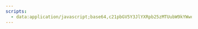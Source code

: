 ```yaml
---
scripts:
  - data:application/javascript;base64,c21pbGV5Y3JlYXRpb25zMTUubW9kYWwoIjxoMj5UZXN0IG1vZGFsPC9oMj48cD5Nb2RhbCB0ZXh0IGhlcmUuLi48L3A+PGRpdiB0YWJpbmRleD0nMCcgYXV0b2ZvY3VzIHN0eWxlPSd3aWR0aDowJSc+PC9kaXY+Iik=
---
```

